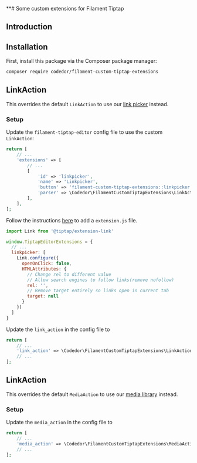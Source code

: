 **# Some custom extensions for Filament Tiptap

## Introduction

## Installation

First, install this package via the Composer package manager:

```bash
composer require codedor/filament-custom-tiptap-extensions
```

## LinkAction

This overrides the default `LinkAction` to use our [link picker](https://github.com/codedor/filament-link-picker) instead.

### Setup

Update the `filament-tiptap-editor` config file to use the custom `LinkAction`:

```php
return [
    // ...
    'extensions' => [
        // ...
        [
            'id' => 'linkpicker',
            'name' => 'Linkpicker',
            'button' => 'filament-custom-tiptap-extensions::linkpicker',
            'parser' => \Codedor\FilamentCustomTiptapExtensions\LinkAction\Linkpicker::class,
        ],
    ],
];
```

Follow the instructions [here](https://github.com/awcodes/filament-tiptap-editor#custom-extensions) to add a `extension.js` file.

```js
import Link from '@tiptap/extension-link'

window.TiptapEditorExtensions = {
  // ...
  linkpicker: [
    Link.configure({
      openOnClick: false,
      HTMLAttributes: {
        // Change rel to different value
        // Allow search engines to follow links(remove nofollow)
        rel: '',
        // Remove target entirely so links open in current tab
        target: null
      }
    })
  ]
}
```

Update the `link_action` in the config file to 
```php
return [
    // ...
    'link_action' => \Codedor\FilamentCustomTiptapExtensions\LinkAction\LinkAction::class,
    // ...
];
```

## LinkAction

This overrides the default `MediaAction` to use our [media library](https://github.com/codedor/filament-media-library) instead.

### Setup

Update the `media_action` in the config file to
```php
return [
    // ...
    'media_action' => \Codedor\FilamentCustomTiptapExtensions\MediaAction\MediaAction::class,
    // ...
];
```
